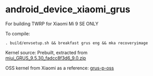 # android_device_xiaomi_grus

For building TWRP for Xiaomi Mi 9 SE ONLY

To compile:

```
. build/envsetup.sh && breakfast grus eng && mka recoveryimage
```

Kernel source: Prebuilt, extracted from [miui_GRUS_9.5.30_fadcc8f3d6_9.0.zip](http://bigota.d.miui.com/9.5.30/miui_GRUS_9.5.30_fadcc8f3d6_9.0.zip)

OSS kernel from Xiaomi as a reference: [grus-p-oss](https://github.com/MiCode/Xiaomi_Kernel_OpenSource/tree/grus-p-oss)
